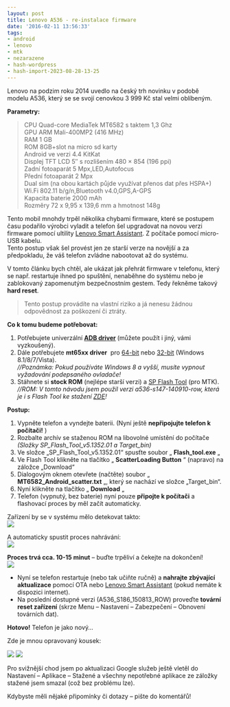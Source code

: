 ```yaml
---
layout: post
title: Lenovo A536 - re-instalace firmware
date: '2016-02-11 13:56:33'
tags:
- android
- lenovo
- mtk
- nezarazene
- hash-wordpress
- hash-import-2023-08-28-13-25
---
```


Lenovo na podzim roku 2014 uvedlo na český trh novinku v podobě modelu&nbsp;A536, který se se svojí cenovkou 3 999 Kč stal velmi oblíbeným.

**Parametry:**

> CPU Quad-core MediaTek MT6582 s taktem 1,3 Ghz  
> GPU ARM Mali-400MP2 (416 MHz)  
> RAM 1 GB  
> ROM 8GB+slot na micro sd karty  
> Android ve verzi 4.4 KitKat  
> Displej TFT LCD 5″ s rozlišením 480 × 854 (196 ppi)  
> Zadní fotoaparát 5 Mpx,LED,Autofocus  
> Přední fotoaparát 2 Mpx  
> Dual sim (na obou kartách půjde využívat přenos dat přes HSPA+)  
> Wi.Fi 802.11 b/g/n,Bluetooth v4.0,GPS,A-GPS  
> Kapacita baterie 2000 mAh  
> Rozměry 72 x 9,95 x 139,6 mm a hmotnost 148g

Tento mobil mnohdy trpěl několika chybami firmware, které se postupem času podařilo výrobci vyladit a telefon šel upgradovat na novou verzi firmware pomocí ultility [Lenovo Smart Assistant](http://support.lenovo.com/cz/cs/products/Phones/A-Series/A536-Smartphone/downloads/DS101291). Z počítače pomocí micro-USB kabelu.  
Tento postup však šel provést jen ze starší verze na novější a za předpokladu, že váš telefon zvládne nabootovat až do systému.

V tomto článku bych chtěl, ale ukázat jak přehrát firmware v telefonu, který se např. restartuje ihned po spuštění, nenaběhne do systému nebo je zablokovaný zapomenutým bezpečnostním gestem. Tedy řekněme takový **hard reset**.

> Tento postup provádíte na vlastní riziko a já nenesu žádnou odpovědnost za poškození či ztráty.

**Co k tomu budeme potřebovat:**

1. Potřebujete univerzální **[ADB driver](http://www.maxxx.cz/download/universal-adb-driver/)&nbsp;**(můžete použít i jiný, vámi vyzkoušený).
2. Dále potřebujete **mt65xx driver** &nbsp;pro [64-bit](http://www.maxxx.cz/download/mt65xx-driver-64-bit/)&nbsp;nebo [32-bit](http://www.maxxx.cz/download/mt65xx-driver-32-bit/)&nbsp;(Windows 8.1/8/7/Vista).  
_//Poznámka: Pokud používáte Windows 8 a vyšší, musíte vypnout vyžadování podepsaného ovladače!_
3. Stáhnete si **stock ROM** (nejlépe starší verzi) a [SP Flash Tool](http://www.maxxx.cz/download/sp-flash-tool-v-5-1532/) (pro MTK).  
_//ROM: V tomto návodu jsem použil verzi&nbsp;a536-s147-140910-row, která je i s Flash Tool ke stažení [ZDE](http://ulozto.cz/xJ6XFPKp/lenovo-a536-s147-140910-row-rar)!_

**Postup:**

1. Vypněte telefon a vyndejte baterii. (Nyní ještě **nepřipojujte telefon k počítači!** )
2. Rozbalte archív se staženou ROM na libovolné umístění do počítače  
_(Složky SP\_Flash\_Tool\_v5.1352.01 a Target\_bin)_
3. Ve složce „SP\_Flash\_Tool\_v5.1352.01“ spusťte soubor „ **Flash\_tool.exe** „
4. Ve Flash Tool klikněte na tlačítko „ **ScatterLoading Button** “ (napravo) na záložce „Download“
5. Dialogovým oknem otevřete (načtěte) soubor „ **MT6582\_Android\_scatter.txt** „, který se nachází ve složce „Target\_bin“.
6. Nyní klikněte na tlačítko „ **Download** „
7. Telefon (vypnutý, bez baterie) nyní pouze **připojte k počítači** a flashovací proces by měl začít automaticky.

Zařízení by se v systému mělo detekovat takto:  
[![](http://192.168.20.2/wordpress/wp-content/uploads/2016/02/4ELlwmw-1024x640-1.png)](http://192.168.20.2/wordpress/wp-content/uploads/2016/02/4ELlwmw-1024x640-1.png)

A automaticky spustit proces nahrávání:  
[![](http://192.168.20.2/wordpress/wp-content/uploads/2016/02/1u4wzNk-1024x640-1.png)](http://192.168.20.2/wordpress/wp-content/uploads/2016/02/1u4wzNk-1024x640-1.png)

**Proces trvá cca. 10-15 minut** – buďte trpěliví a čekejte na dokončení!  
[![](http://192.168.20.2/wordpress/wp-content/uploads/2016/02/s7zLktq-1024x640-1.png)](http://192.168.20.2/wordpress/wp-content/uploads/2016/02/s7zLktq-1024x640-1.png)

- Nyní se telefon restartuje (nebo tak učiňte ručně) a **nahrajte zbývající aktualizace** pomocí OTA nebo [Lenovo Smart Assistant](http://support.lenovo.com/cz/cs/products/Phones/A-Series/A536-Smartphone/downloads/DS101291)&nbsp;(pokud nemáte k dispozici internet).
- Na poslední dostupné verzi (A536\_S186\_150813\_ROW) proveďte **tovární reset zařízení** (skrze Menu – Nastavení – Zabezpečení – Obnovení továrních dat).

**Hotovo!** Telefon je jako nový…

Zde je mnou opravovaný kousek:

[![](http://192.168.20.2/wordpress/wp-content/uploads/2016/02/b0hLW77-scaled-1-577x1024-1-150x150.jpg)](http://192.168.20.2/wordpress/wp-content/uploads/2016/02/b0hLW77-scaled-1-577x1024-1.jpg) [![](http://192.168.20.2/wordpress/wp-content/uploads/2016/02/SswkwCz-scaled-1-577x1024-1-150x150.jpg)](http://192.168.20.2/wordpress/wp-content/uploads/2016/02/SswkwCz-scaled-1-577x1024-1.jpg)

Pro svižnější chod jsem po aktualizaci Google služeb ještě vletěl do Nastavení – Aplikace – Stažené a všechny nepotřebné aplikace ze záložky stažené jsem smazal (což bez problému lze).

Kdybyste měli nějaké připomínky či dotazy – pište do komentářů!

<!--kg-card-end: html-->